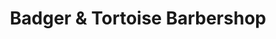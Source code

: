 ---
title: "Badger & Tortoise Barbershop"
url: /doylestown/badger-und-tortoise-barbershop/
shop: Friseur
---
